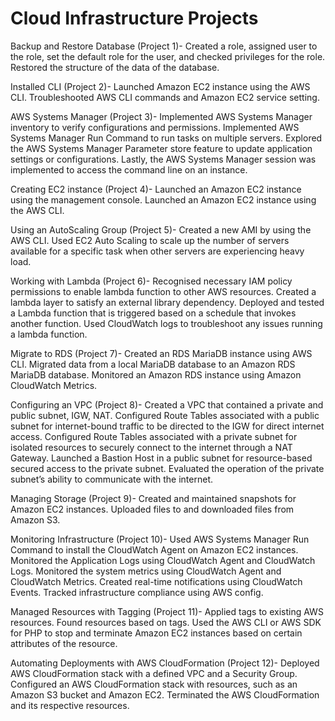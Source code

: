 # Cloud Infrastructure Projects

Backup and Restore Database (Project 1)- Created a role, assigned user to the role, set the default role for the user, and checked privileges for the role. Restored the structure of the data of the database. 

Installed CLI (Project 2)- Launched Amazon EC2 instance using the AWS CLI. Troubleshooted AWS CLI commands and Amazon EC2 service setting. 

AWS Systems Manager (Project 3)- Implemented AWS Systems Manager inventory to verify configurations and permissions. Implemented AWS Systems Manager Run Command to run tasks on multiple servers. Explored the AWS Systems Manager Parameter store feature to update application settings or configurations. Lastly, the AWS Systems Manager session was implemented to access the command line on an instance. 

Creating EC2 instance (Project 4)- Launched an Amazon EC2 instance using the management console. Launched an Amazon EC2 instance using the AWS CLI.

Using an AutoScaling Group (Project 5)- Created a new AMI by using the AWS CLI. Used EC2 Auto Scaling to scale up the number of servers available for a specific task when other servers are experiencing heavy load. 

Working with Lambda (Project 6)- Recognised necessary IAM policy permissions to enable lambda function to other AWS resources. Created a lambda layer to satisfy an external library dependency. Deployed and tested a Lambda function that is triggered based on a schedule that invokes another function. Used CloudWatch logs to troubleshoot any issues running a lambda  function. 

Migrate to RDS (Project 7)- Created an RDS MariaDB instance using AWS CLI. Migrated data from a local MariaDB database to an Amazon RDS MariaDB database. Monitored an Amazon RDS instance using Amazon CloudWatch Metrics. 

Configuring an VPC (Project 8)- Created a VPC that contained a private and public subnet, IGW, NAT. Configured Route Tables associated with a public subnet for internet-bound traffic to be directed to the IGW for direct internet access. Configured Route Tables associated with a private subnet for isolated resources to securely connect to the internet through a NAT Gateway. Launched a Bastion Host in a public subnet for resource-based secured access to the private subnet. Evaluated the operation of the private subnet’s ability to communicate with the internet. 

Managing Storage (Project 9)- Created and maintained snapshots for Amazon EC2 instances. Uploaded files to and downloaded files from Amazon S3. 

Monitoring Infrastructure (Project 10)- Used AWS Systems Manager Run Command to install the CloudWatch Agent on Amazon EC2 instances. Monitored the Application Logs using CloudWatch Agent and CloudWatch Logs. Monitored the system metrics using CloudWatch Agent and CloudWatch Metrics. Created real-time notifications using CloudWatch Events. Tracked infrastructure compliance using AWS config. 

Managed Resources with Tagging (Project 11)- Applied tags to existing AWS resources. Found resources based on tags. Used the AWS CLI or AWS SDK for PHP to stop and terminate Amazon EC2 instances based on certain attributes of the resource. 

Automating Deployments with AWS CloudFormation (Project 12)- Deployed AWS CloudFormation stack with a defined VPC and a Security Group. Configured an AWS CloudFormation stack with resources, such as an Amazon S3 bucket and Amazon EC2. Terminated the AWS CloudFormation and its respective resources. 
